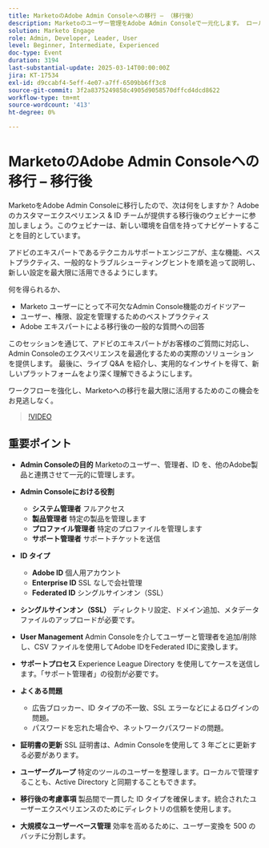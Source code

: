 ```yaml
---
title: MarketoのAdobe Admin Consoleへの移行 – （移行後）
description: Marketoのユーザー管理をAdobe Admin Consoleで一元化します。 ロール（システム、製品、プロファイル、サポート管理者）と ID タイプ（Adobe、Enterprise、Federated ID）を管理します。 シングルサインオン用の SSL の設定、ユーザー管理の処理、証明書の更新を 3 年ごとに行います。 ログインの問題などの一般的な問題に対処し、統合されたエクスペリエンスのためにディレクトリの信頼を使用します。 大きなユーザーのコンバージョンを 500 のバッチに分割します。 AdobeのExperience Leagueページから、セッションの録画にアクセスします。
solution: Marketo Engage
role: Admin, Developer, Leader, User
level: Beginner, Intermediate, Experienced
doc-type: Event
duration: 3194
last-substantial-update: 2025-03-14T00:00:00Z
jira: KT-17534
exl-id: d9ccabf4-5eff-4e07-a7ff-6509bb6ff3c8
source-git-commit: 3f2a8375249858c4905d9058570dffcd4dcd8622
workflow-type: tm+mt
source-wordcount: '413'
ht-degree: 0%

---
```


# MarketoのAdobe Admin Consoleへの移行 – 移行後


MarketoをAdobe Admin Consoleに移行したので、次は何をしますか？ Adobeのカスタマーエクスペリエンス &amp; ID チームが提供する移行後のウェビナーに参加しましょう。このウェビナーは、新しい環境を自信を持ってナビゲートすることを目的としています。

アドビのエキスパートであるテクニカルサポートエンジニアが、主な機能、ベストプラクティス、一般的なトラブルシューティングヒントを順を追って説明し、新しい設定を最大限に活用できるようにします。

何を得られるか、

* Marketo ユーザーにとって不可欠なAdmin Console機能のガイドツアー
* ユーザー、権限、設定を管理するためのベストプラクティス
* Adobe エキスパートによる移行後の一般的な質問への回答

このセッションを通じて、アドビのエキスパートがお客様のご質問に対応し、Admin Consoleのエクスペリエンスを最適化するための実際のソリューションを提供します。 最後に、ライブ Q&amp;A を紹介し、実用的なインサイトを得て、新しいプラットフォームをより深く理解できるようにします。

ワークフローを強化し、Marketoへの移行を最大限に活用するためのこの機会をお見逃しなく。

>[!VIDEO](https://video.tv.adobe.com/v/3451635/?learn=on&enablevpops)

## 重要ポイント

* **Admin Consoleの目的** Marketoのユーザー、管理者、ID を、他のAdobe製品と連携させて一元的に管理します。

* **Admin Consoleにおける役割**

   * **システム管理者** フルアクセス
   * **製品管理者** 特定の製品を管理します
   * **プロファイル管理者** 特定のプロファイルを管理します
   * **サポート管理者** サポートチケットを送信

* **ID タイプ**

   * **Adobe ID** 個人用アカウント
   * **Enterprise ID** SSL なしで会社管理
   * **Federated ID** シングルサインオン（SSL）

* **シングルサインオン（SSL）** ディレクトリ設定、ドメイン追加、メタデータファイルのアップロードが必要です。

* **User Management** Admin Consoleを介してユーザーと管理者を追加/削除し、CSV ファイルを使用してAdobe IDをFederated IDに変換します。

* **サポートプロセス** Experience League Directory を使用してケースを送信します。「サポート管理者」の役割が必要です。

* **よくある問題**

   * 広告ブロッカー、ID タイプの不一致、SSL エラーなどによるログインの問題。
   * パスワードを忘れた場合や、ネットワークパスワードの問題。

* **証明書の更新** SSL 証明書は、Admin Consoleを使用して 3 年ごとに更新する必要があります。

* **ユーザーグループ** 特定のツールのユーザーを整理します。ローカルで管理することも、Active Directory と同期することもできます。

* **移行後の考慮事項** 製品間で一貫した ID タイプを確保します。統合されたユーザーエクスペリエンスのためにディレクトリの信頼を使用します。

* **大規模なユーザーベース管理** 効率を高めるために、ユーザー変換を 500 のバッチに分割します。
